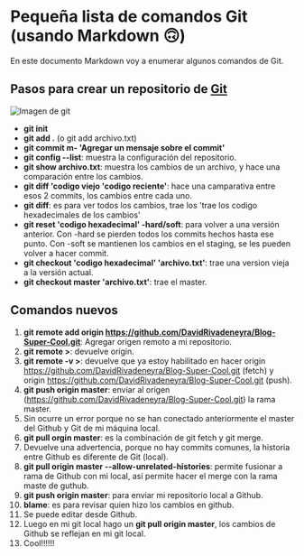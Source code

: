 # Pequeña lista de comandos Git (usando Markdown 🙃)

En este documento Markdown voy a enumerar algunos comandos de Git.

## Pasos para crear un repositorio de [Git]

![Imagen de git][ImgenGit]

* **git init**
* **git add .** (o git add archivo.txt)
* **git commit m- 'Agregar un mensaje sobre el commit'**
* **git config --list**: muestra la configuración del repositorio.
* **git show archivo.txt**: muestra los cambios de un archivo, y hace una comparación entre los cambios.
* **git diff 'codigo viejo 'codigo reciente'**: hace una camparativa entre esos 2 commits, los cambios entre cada uno.
* **git diff**: es para ver todos los cambios, trae los 'trae los codigo hexadecimales de los cambios'
* **git reset 'codigo hexadecimal' -hard/soft**: para volver a una versión anterior. Con -hard se pierden todos los commits hechos hasta ese punto. Con -soft se mantienen los cambios en el staging, se les pueden volver a hacer commit.
* **git checkout 'codigo hexadecimal' 'archivo.txt'**: trae una version vieja a la versión actual.
* **git checkout master 'archivo.txt'**: trae el master.

## Comandos nuevos

1. **git remote add origin https://github.com/DavidRivadeneyra/Blog-Super-Cool.git**: Agregar origen remoto a mi repositorio.
2. **git remote >**: devuelve origin.
3. **git remote -v >**: devuelve que ya estoy habilitado en hacer origin  https://github.com/DavidRivadeneyra/Blog-Super-Cool.git (fetch) y origin  https://github.com/DavidRivadeneyra/Blog-Super-Cool.git (push).
4. **git push origin master**: enviar al origen (https://github.com/DavidRivadeneyra/Blog-Super-Cool.git) la rama master.
5. Sin ocurre un error porque no se han conectado anteriormente el master del Github y Git de mi máquina local.
6. **git pull orgin master**: es la combinación de git fetch y git merge.
7. Devuelve una advertencia, porque no hay commits comunes, la historia entre Github es diferente de Git (local). 
8. **git pull origin master --allow-unrelated-histories**: permite fusionar a rama de Github con mi local, así permite hacer el merge con la rama maste de guthub.
9. **git push origin master**: para enviar mi repositorio local a Github.
10. **blame**: es para revisar quien hizo los cambios en github.
11. Se puede editar desde Github.
12. Luego en mi git local hago un **git pull origin master**, los cambios de Github se reflejan en mi git local.
13. Cool!!!!!!


[Git]:https://git-scm.com/
[ImgenGit]:https://git-scm.com/images/logo@2x.png